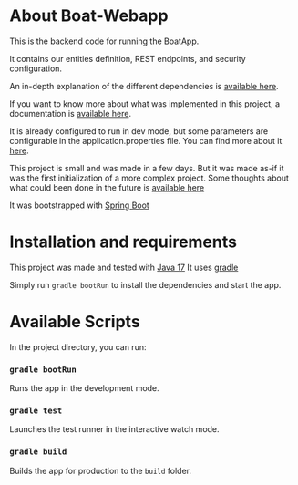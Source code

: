 # About Boat-Webapp

This is the backend code for running the BoatApp.

It contains our entities definition, REST endpoints, and security configuration.

An in-depth explanation of the different dependencies is [available here](./docs/dependencies.md).

If you want to know more about what was implemented in this project, a documentation is [available here](./docs/features.md).

It is already configured to run in dev mode, but some parameters are configurable in the application.properties file.
You can find more about it [here](./docs/custom-configuration.md).

This project is small and was made in a few days.
But it was made as-if it was the first initialization of a more complex project.
Some thoughts about what could been done in the future is [available here](./docs/whats-next.md)

It was bootstrapped with [Spring Boot](https://spring.io/projects/spring-boot)

# Installation and requirements

This project was made and tested with [Java 17](https://www.oracle.com/java/technologies/javase/jdk17-archive-downloads.htmld)
It uses [gradle](https://gradle.org/)

Simply run `gradle bootRun` to install the dependencies and start the app.

# Available Scripts

In the project directory, you can run:

### `gradle bootRun`

Runs the app in the development mode.

### `gradle test`

Launches the test runner in the interactive watch mode.

### `gradle build`

Builds the app for production to the `build` folder.
